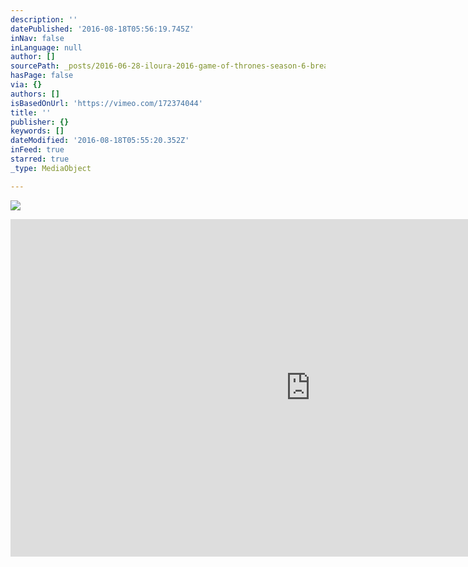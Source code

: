 ```yaml
---
description: ''
datePublished: '2016-08-18T05:56:19.745Z'
inNav: false
inLanguage: null
author: []
sourcePath: _posts/2016-06-28-iloura-2016-game-of-thrones-season-6-breakdown-reel.md
hasPage: false
via: {}
authors: []
isBasedOnUrl: 'https://vimeo.com/172374044'
title: ''
publisher: {}
keywords: []
dateModified: '2016-08-18T05:55:20.352Z'
inFeed: true
starred: true
_type: MediaObject

---
```

![](https://the-grid-user-content.s3-us-west-2.amazonaws.com/b6eb2a76-8e3d-4a7c-9ff8-0f6fc9310648.jpg)

<iframe src="https://cdn.embedly.com/widgets/media.html?src=https%3A%2F%2Fplayer.vimeo.com%2Fvideo%2F172374044&amp;url=https%3A%2F%2Fvimeo.com%2F172374044&amp;image=http%3A%2F%2Fi.vimeocdn.com%2Fvideo%2F578156864_960.jpg&amp;key=b7d04c9b404c499eba89ee7072e1c4f7&amp;type=text%2Fhtml&amp;schema=vimeo" width="960" height="540" scrolling="no" frameborder="0" allowfullscreen="" style=""></iframe>